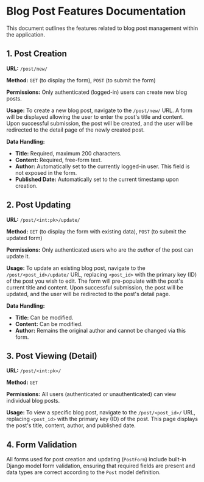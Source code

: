 # Blog Post Features Documentation

This document outlines the features related to blog post management within the application.

## 1. Post Creation

**URL:** `/post/new/`

**Method:** `GET` (to display the form), `POST` (to submit the form)

**Permissions:** Only authenticated (logged-in) users can create new blog posts.

**Usage:**
To create a new blog post, navigate to the `/post/new/` URL. A form will be displayed allowing the user to enter the post's title and content. Upon successful submission, the post will be created, and the user will be redirected to the detail page of the newly created post.

**Data Handling:**
*   **Title:** Required, maximum 200 characters.
*   **Content:** Required, free-form text.
*   **Author:** Automatically set to the currently logged-in user. This field is not exposed in the form.
*   **Published Date:** Automatically set to the current timestamp upon creation.

## 2. Post Updating

**URL:** `/post/<int:pk>/update/`

**Method:** `GET` (to display the form with existing data), `POST` (to submit the updated form)

**Permissions:** Only authenticated users who are the *author* of the post can update it.

**Usage:**
To update an existing blog post, navigate to the `/post/<post_id>/update/` URL, replacing `<post_id>` with the primary key (ID) of the post you wish to edit. The form will pre-populate with the post's current title and content. Upon successful submission, the post will be updated, and the user will be redirected to the post's detail page.

**Data Handling:**
*   **Title:** Can be modified.
*   **Content:** Can be modified.
*   **Author:** Remains the original author and cannot be changed via this form.

## 3. Post Viewing (Detail)

**URL:** `/post/<int:pk>/`

**Method:** `GET`

**Permissions:** All users (authenticated or unauthenticated) can view individual blog posts.

**Usage:**
To view a specific blog post, navigate to the `/post/<post_id>/` URL, replacing `<post_id>` with the primary key (ID) of the post. This page displays the post's title, content, author, and published date.

## 4. Form Validation

All forms used for post creation and updating (`PostForm`) include built-in Django model form validation, ensuring that required fields are present and data types are correct according to the `Post` model definition.
